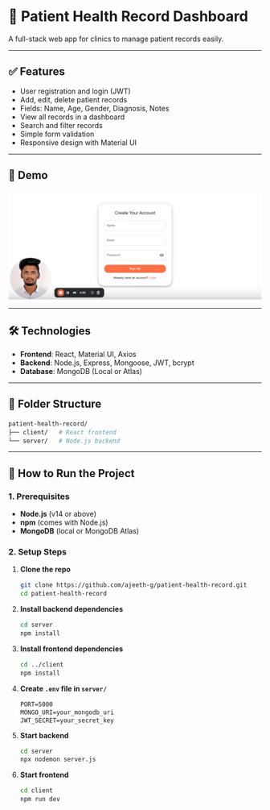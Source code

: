 # 🏥 Patient Health Record Dashboard

A full-stack web app for clinics to manage patient records easily.

---

## ✅ Features

- User registration and login (JWT)
- Add, edit, delete patient records
- Fields: Name, Age, Gender, Diagnosis, Notes
- View all records in a dashboard
- Search and filter records
- Simple form validation
- Responsive design with Material UI

---

## 🎥 Demo

[![Watch Demo](./assets/demo.png)](https://www.loom.com/share/6b85e96858ba4c74b87213dd5e05b922?sid=e80e5425-6b75-4ad1-9714-7d1b09b7ed28)

---

## 🛠 Technologies

- **Frontend**: React, Material UI, Axios
- **Backend**: Node.js, Express, Mongoose, JWT, bcrypt
- **Database**: MongoDB (Local or Atlas)

---

## 📁 Folder Structure

```bash
patient-health-record/
├── client/   # React frontend
└── server/   # Node.js backend
```

---

## 🚀 How to Run the Project

### 1. Prerequisites

- **Node.js** (v14 or above)
- **npm** (comes with Node.js)
- **MongoDB** (local or MongoDB Atlas)

### 2. Setup Steps

1. **Clone the repo**

   ```bash
   git clone https://github.com/ajeeth-g/patient-health-record.git
   cd patient-health-record
   ```

2. **Install backend dependencies**

   ```bash
   cd server
   npm install
   ```

3. **Install frontend dependencies**

   ```bash
   cd ../client
   npm install
   ```

4. **Create `.env` file in `server/`**

   ```env
   PORT=5000
   MONGO_URI=your_mongodb_uri
   JWT_SECRET=your_secret_key
   ```

5. **Start backend**

   ```bash
   cd server
   npx nodemon server.js
   ```

6. **Start frontend**

   ```bash
   cd client
   npm run dev
   ```
